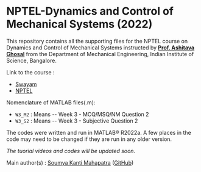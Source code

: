 # NPTEL-Dynamics and Control of Mechanical Systems (2022)
This repository contains all the supporting files for the NPTEL course on Dynamics and Control of Mechanical Systems instructed by **[Prof. Ashitava Ghosal](https://mecheng.iisc.ac.in/~asitava/)** from the Department of Mechanical Engineering, Indian Institute of Science, Bangalore.

Link to the course :
* [Swayam](https://onlinecourses.nptel.ac.in/noc22_me96/preview)
* [NPTEL]([https://nptel.ac.in/courses/112/108/112108298/](https://nptel.ac.in/courses/112108313))

Nomenclature of MATLAB files(.m):

* <code>W3_M2</code> : Means --  Week 3 - MCQ/MSQ/NM Question 2
* <code>W3_S2</code> : Means --  Week 3 - Subjective Question 2

The codes were written and run in MATLAB® R2022a. A few places in the code may need to be changed if they are run in any older version.

<em> The tuorial videos and codes will be updated soon.</em>

Main author(s) : [Soumya Kanti Mahapatra](https://sites.google.com/view/skmahapatra) ([GitHub](https://github.com/skmahapatra))
